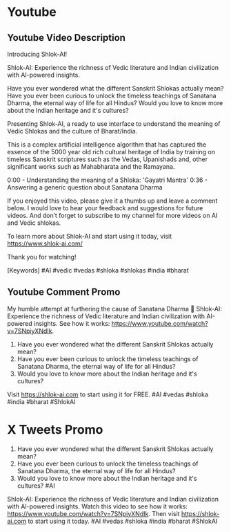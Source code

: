 # Youtube
## Youtube Video Description
Introducing Shlok-AI!

Shlok-AI: Experience the richness of Vedic literature and Indian civilization with AI-powered insights.

Have you ever wondered what the different Sanskrit Shlokas actually mean?
Have you ever been curious to unlock the timeless teachings of Sanatana Dharma, the eternal way of life for all Hindus?
Would you love to know more about the Indian heritage and it's cultures?

Presenting Shlok-AI, a ready to use interface to understand the meaning of Vedic Shlokas and the culture of Bharat/India.

This is a complex artificial intelligence algorithm that has captured the essence of the 5000 year old rich cultural heritage of India by training on timeless Sanskrit scriptures such as the Vedas, Upanishads and, other significant works such as Mahabharata and the Ramayana.

0:00 - Understanding the meaning of a Shloka: 'Gayatri Mantra'
0:36 - Answering a generic question about Sanatana Dharma


If you enjoyed this video, please give it a thumbs up and leave a comment below. I would love to hear your feedback and suggestions for future videos. And don’t forget to subscribe to my channel for more videos on AI and Vedic shlokas.

To learn more about Shlok-AI and start using it today, visit https://www.shlok-ai.com/

Thank you for watching!

[Keywords]
#AI #vedic #vedas #shloka #shlokas #india #bharat


## Youtube Comment Promo
My humble attempt at furthering the cause of Sanatana Dharma 🙏
Shlok-AI: Experience the richness of Vedic literature and Indian civilization with AI-powered insights. See how it works: https://www.youtube.com/watch?v=7SNpiyXNdIk.

1. Have you ever wondered what the different Sanskrit Shlokas actually mean?
2. Have you ever been curious to unlock the timeless teachings of Sanatana Dharma, the eternal way of life for all Hindus?
3. Would you love to know more about the Indian heritage and it's cultures?

Visit https://shlok-ai.com to start using it for FREE.
#AI #vedas #shloka #india #bharat #ShlokAI

# X Tweets Promo
1. Have you ever wondered what the different Sanskrit Shlokas actually mean?
2. Have you ever been curious to unlock the timeless teachings of Sanatana Dharma, the eternal way of life for all Hindus?
3. Would you love to know more about the Indian heritage and it's cultures?
#AI

Shlok-AI: Experience the richness of Vedic literature and Indian civilization with AI-powered insights. Watch this video to see how it works: https://www.youtube.com/watch?v=7SNpiyXNdIk. Then visit https://shlok-ai.com to start using it today.
#AI #vedas #shloka #india #bharat #ShlokAI


